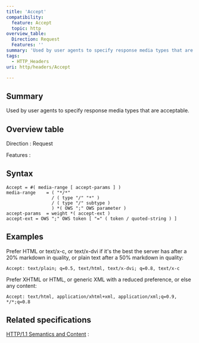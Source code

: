 ```yaml
---
title: 'Accept'
compatibility:
  feature: Accept
  topic: http
overview_table:
  Direction: Request
  Features: ''
summary: 'Used by user agents to specify response media types that are acceptable.'
tags:
  - HTTP_Headers
uri: http/headers/Accept

---
```

## Summary

Used by user agents to specify response media types that are acceptable.

## Overview table

Direction
:   Request

Features
:

## Syntax

    Accept = #( media-range [ accept-params ] )
    media-range    = ( "*/*"
                     / ( type "/" "*" )
                     / ( type "/" subtype )
                     ) *( OWS ";" OWS parameter )
    accept-params  = weight *( accept-ext )
    accept-ext = OWS ";" OWS token [ "=" ( token / quoted-string ) ]

## Examples

Prefer HTML or text/x-c, or text/x-dvi if it's the best the server has after a 20% markdown in quality, or plain text after a 50% markdown in quality:

```
Accept: text/plain; q=0.5, text/html, text/x-dvi; q=0.8, text/x-c
```

Prefer XHTML or HTML, or generic XML with a reduced preference, or else any content:

```
Accept: text/html, application/xhtml+xml, application/xml;q=0.9, */*;q=0.8
```

## Related specifications

[HTTP/1.1 Semantics and Content](http://tools.ietf.org/html/rfc7231#section-5.3.2)
:

